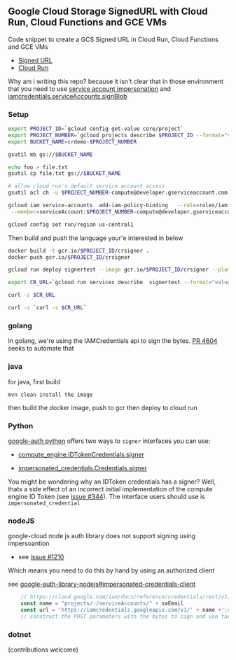 ## Google Cloud Storage SignedURL with Cloud Run, Cloud Functions and GCE VMs

Code snippet to create a GCS Signed URL in Cloud Run, Cloud Functions and GCE VMs

- [Signed URL](https://cloud.google.com/storage/docs/access-control/signed-urls)
- [Cloud Run](https://cloud.google.com/run/docs)

Why am i writing this repo?  because it isn't clear that in those environment that you need to use [service account impersonation](https://cloud.google.com/iam/docs/impersonating-service-accounts) and [iamcredentials.serviceAccounts.signBlob](https://cloud.google.com/iam/docs/reference/credentials/rest/v1/projects.serviceAccounts/signBlob) 


### Setup

```bash
export PROJECT_ID=`gcloud config get-value core/project`
export PROJECT_NUMBER=`gcloud projects describe $PROJECT_ID --format="value(projectNumber)"`
export BUCKET_NAME=crdemo-$PROJECT_NUMBER

gsutil mb gs://$BUCKET_NAME

echo foo > file.txt
gsutil cp file.txt gs://$BUCKET_NAME

# allow cloud run's default service account access
gsutil acl ch -u $PROJECT_NUMBER-compute@developer.gserviceaccount.com:R gs://$BUCKET_NAME/file.txt

gcloud iam service-accounts  add-iam-policy-binding   --role=roles/iam.serviceAccountTokenCreator  \
 --member=serviceAccount:$PROJECT_NUMBER-compute@developer.gserviceaccount.com $PROJECT_NUMBER-compute@developer.gserviceaccount.com

gcloud config set run/region us-central1
```

Then build and push the language your'e interested in below

```bash
docker build -t gcr.io/$PROJECT_ID/crsigner .
docker push gcr.io/$PROJECT_ID/crsigner

gcloud run deploy signertest --image gcr.io/$PROJECT_ID/crsigner --platform=managed --set-env-vars="BUCKET_NAME=$BUCKET_NAME,SA_EMAIL=$PROJECT_NUMBER-compute@developer.gserviceaccount.com"

export CR_URL=`gcloud run services describe  signertest --format="value(status.url)"`

curl -s $CR_URL

curl -s `curl -s $CR_URL`
```

### golang

In golang, we're using the IAMCredentials api to sign the bytes.  [PR 4604](https://github.com/googleapis/google-cloud-go/pull/4604) seeks to automate that

### java

for java, first build
```
mvn clean install the image
```

then build the docker image, push to gcr then deploy to cloud run

### Python

[google-auth python](https://google-auth.readthedocs.io/en/master/) offers two ways to `signer` interfaces you can use:

* [compute_engine.IDTokenCredentials.signer](https://google-auth.readthedocs.io/en/master/reference/google.auth.compute_engine.html#google.auth.compute_engine.IDTokenCredentials.signer)

* [impersonated_credentials.Credentials.signer](https://google-auth.readthedocs.io/en/master/reference/google.auth.impersonated_credentials.html#google.auth.impersonated_credentials.Credentials.signer)

You might be wondering why an IDToken credentials has a signer?  Well, thats a side effect of an incorrect initial implementation of the compute engine ID Token (see [issue #344](https://github.com/googleapis/google-auth-library-python/issues/344)).   The interface users should use is `impersonated_credential`


### nodeJS

google-cloud node js auth library does not support signing using impersoantion
- see [issue #1210](https://github.com/googleapis/google-auth-library-nodejs/issues/1210)

Which means you need to do this by hand by using an authorized client

see [google-auth-library-nodejs#impersonated-credentials-client](https://github.com/googleapis/google-auth-library-nodejs#impersonated-credentials-client)

```javascript
    // https://cloud.google.com/iam/docs/reference/credentials/rest/v1/projects.serviceAccounts/signBlob
    const name = "projects/-/serviceAccounts/" + saEmail
    const url = 'https://iamcredentials.googleapis.com/v1/' + name +':signBlob'
    // construct the POST parameters with the bytes to sign and use targetClient.request
```

### dotnet

(contributions welcome)